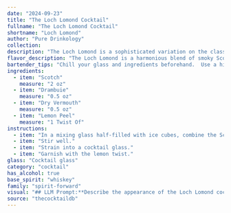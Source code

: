 ```yaml
---
date: "2024-09-23"
title: "The Loch Lomond Cocktail"
fullname: "The Loch Lomond Cocktail"
shortname: "Loch Lomond"
author: "Pure Drinkology"
collection:
description: "The Loch Lomond is a sophisticated variation on the classic **Whiskey Sour** family.  Its origins are unclear, but the blend of Scotch, sweet Drambuie, and dry Vermouth likely emerged in the late 19th or early 20th century, reflecting the growing popularity of Scotch whisky cocktails. "
flavor_description: "The Loch Lomond is a harmonious blend of smoky Scotch, sweet and herbal Drambuie, dry vermouth's botanical complexity, and a zesty lemon peel. The result is a balanced, slightly sweet cocktail with a lingering smoky finish. The vermouth adds a dry, slightly bitter note, while the lemon peel provides a refreshing citrus touch. It's a sophisticated and elegant cocktail, perfect for sipping slowly on a chilly evening. "
bartender_tips: "Chill your glass and ingredients beforehand.  Use a high-quality Scotch for the best flavor.  When twisting the lemon peel, express the oils over the drink for a citrusy aroma.  Stir, don't shake, to avoid diluting the cocktail.  Garnish with the lemon peel for a beautiful and aromatic touch.  Remember, a good Loch Lomond is all about balance between the smoky Scotch, sweet Drambuie, and dry Vermouth. "
ingredients:
  - item: "Scotch"
    measure: "2 oz"
  - item: "Drambuie"
    measure: "0.5 oz"
  - item: "Dry Vermouth"
    measure: "0.5 oz"
  - item: "Lemon Peel"
    measure: "1 Twist Of"
instructions:
  - item: "In a mixing glass half-filled with ice cubes, combine the Scotch, Drambuie, and vermouth."
  - item: "Stir well."
  - item: "Strain into a cocktail glass."
  - item: "Garnish with the lemon twist."
glass: "Cocktail glass"
category: "cocktail"
has_alcohol: true
base_spirit: "whiskey"
family: "spirit-forward"
visual: "## LLM Prompt:**Describe the appearance of the Loch Lomond cocktail, made with Scotch, Drambuie, dry vermouth, and a lemon peel garnish. Consider the following aspects:*** **Color:** What is the overall color of the cocktail? Is it a deep amber, a lighter gold, or something else entirely? * **Clarity:** Is the cocktail clear, cloudy, or slightly hazy? * **Texture:** Does it have a smooth, oily, or viscous texture?* **Garnish:**  How does the lemon peel affect the visual appeal? Is it a simple twist, a spiral, or something more elaborate? Is it floating or submerged?* **Glassware:** The cocktail is typically served in a chilled coupe glass. How does the shape of the glass enhance its appearance? **Example:**The Loch Lomond, swirling in a chilled coupe glass, presents a breathtaking spectacle. Its color is a rich, deep amber, reminiscent of the sun setting over the highlands. The liquid itself is surprisingly clear, with a slight oily sheen that catches the light. A spiral of lemon peel, meticulously twisted and carefully placed, adds a touch of citrusy brightness to the overall composition, floating effortlessly on the surface. The entire drink is an embodiment of elegance and sophistication. "
source: "thecocktaildb"
---
```


